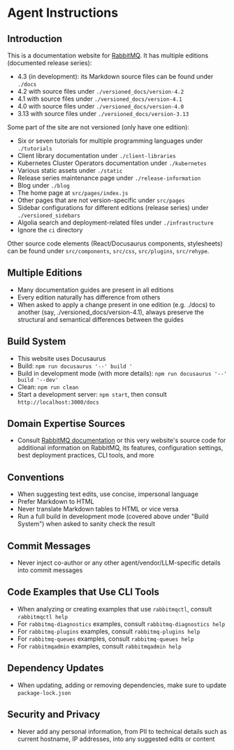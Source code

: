 # Agent Instructions

## Introduction

This is a documentation website for [RabbitMQ](https://rabbitmq.com/docs). It has multiple
editions (documented release series):

 * 4.3 (in development): its Markdown source files can be found under `./docs`
 * 4.2 with source files under `./versioned_docs/version-4.2`
 * 4.1 with source files under `./versioned_docs/version-4.1`
 * 4.0 with source files under `./versioned_docs/version-4.0`
 * 3.13 with source files under `./versioned_docs/version-3.13`

Some part of the site are not versioned (only have one edition):

 * Six or seven tutorials for multiple programming languages under `./tutorials`
 * Client library documentation under `./client-libraries`
 * Kubernetes Cluster Operators documentation under `./kubernetes`
 * Various static assets under `./static`
 * Release series maintenance page under `./release-information`
 * Blog under `./blog`
 * The home page at `src/pages/index.js`
 * Other pages that are not version-specific under `src/pages`
 * Sidebar configurations for different editions (release series) under `./versioned_sidebars`
 * Algolia search and deployment-related files under `./infrastructure`
 * Ignore the `ci` directory

Other source code elements (React/Docusaurus components, stylesheets) can be found under `src/components`, `src/css`, `src/plugins`,
`src/rehype`.


## Multiple Editions

 * Many documentation guides are present in all editions
 * Every edition naturally has difference from others
 * When asked to apply a change present in one edition (e.g. ./docs) to another (say, ./versioned_docs/version-4.1),
   always preserve the structural and semantical differences between the guides

## Build System

 * This website uses Docusaurus
 * Build: `npm run docusaurus '--' build '`
 * Build in development mode (with more details): `npm run docusaurus '--' build '--dev'`
 * Clean: `npm run clean`
 * Start a development server: `npm start`, then consult `http://localhost:3000/docs`

## Domain Expertise Sources

 * Consult [RabbitMQ documentation](https://www.rabbitmq.com/docs) or this very website's source code
   for additional information on RabbitMQ, its features, configuration settings, best deployment practices,
   CLI tools, and more

## Conventions

 * When suggesting text edits, use concise, impersonal language
 * Prefer Markdown to HTML
 * Never translate Markdown tables to HTML or vice versa
 * Run a full build in development mode (covered above under "Build System") when asked to sanity check the result

## Commit Messages

 * Never inject co-author or any other agent/vendor/LLM-specific details into commit messages

## Code Examples that Use CLI Tools

 * When analyzing or creating examples that use `rabbitmqctl`, consult `rabbitmqctl help`
 * For `rabbitmq-diagnostics` examples, consult `rabbitmq-diagnostics help`
 * For `rabbitmq-plugins` examples, consult `rabbitmq-plugins help`
 * For `rabbitmq-queues` examples, consult `rabbitmq-queues help`
 * For `rabbitmqadmin` examples, consult `rabbitmqadmin help`

## Dependency Updates

 * When updating, adding or removing dependencies, make sure to update `package-lock.json`

## Security and Privacy

 * Never add any personal information, from PII to technical details such as current hostname, IP addresses,
   into any suggested edits or content
